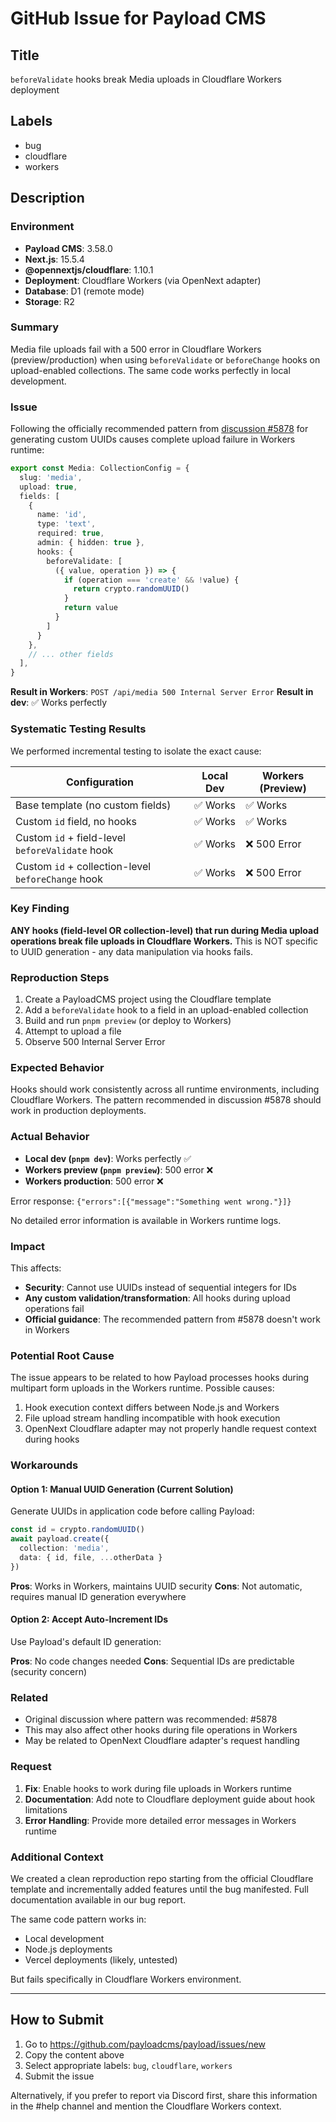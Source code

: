 # GitHub Issue for Payload CMS

## Title
`beforeValidate` hooks break Media uploads in Cloudflare Workers deployment

## Labels
- bug
- cloudflare
- workers

## Description

### Environment
- **Payload CMS**: 3.58.0
- **Next.js**: 15.5.4
- **@opennextjs/cloudflare**: 1.10.1
- **Deployment**: Cloudflare Workers (via OpenNext adapter)
- **Database**: D1 (remote mode)
- **Storage**: R2

### Summary

Media file uploads fail with a 500 error in Cloudflare Workers (preview/production) when using `beforeValidate` or `beforeChange` hooks on upload-enabled collections. The same code works perfectly in local development.

### Issue

Following the officially recommended pattern from [discussion #5878](https://github.com/payloadcms/payload/discussions/5878) for generating custom UUIDs causes complete upload failure in Workers runtime:

```typescript
export const Media: CollectionConfig = {
  slug: 'media',
  upload: true,
  fields: [
    {
      name: 'id',
      type: 'text',
      required: true,
      admin: { hidden: true },
      hooks: {
        beforeValidate: [
          ({ value, operation }) => {
            if (operation === 'create' && !value) {
              return crypto.randomUUID()
            }
            return value
          }
        ]
      }
    },
    // ... other fields
  ],
}
```

**Result in Workers**: `POST /api/media 500 Internal Server Error`
**Result in dev**: ✅ Works perfectly

### Systematic Testing Results

We performed incremental testing to isolate the exact cause:

| Configuration | Local Dev | Workers (Preview) |
|--------------|-----------|-------------------|
| Base template (no custom fields) | ✅ Works | ✅ Works |
| Custom `id` field, no hooks | ✅ Works | ✅ Works |
| Custom `id` + field-level `beforeValidate` hook | ✅ Works | ❌ 500 Error |
| Custom `id` + collection-level `beforeChange` hook | ✅ Works | ❌ 500 Error |

### Key Finding

**ANY hooks (field-level OR collection-level) that run during Media upload operations break file uploads in Cloudflare Workers.** This is NOT specific to UUID generation - any data manipulation via hooks fails.

### Reproduction Steps

1. Create a PayloadCMS project using the Cloudflare template
2. Add a `beforeValidate` hook to a field in an upload-enabled collection
3. Build and run `pnpm preview` (or deploy to Workers)
4. Attempt to upload a file
5. Observe 500 Internal Server Error

### Expected Behavior

Hooks should work consistently across all runtime environments, including Cloudflare Workers. The pattern recommended in discussion #5878 should work in production deployments.

### Actual Behavior

- **Local dev (`pnpm dev`)**: Works perfectly ✅
- **Workers preview (`pnpm preview`)**: 500 error ❌
- **Workers production**: 500 error ❌

Error response: `{"errors":[{"message":"Something went wrong."}]}`

No detailed error information is available in Workers runtime logs.

### Impact

This affects:
- **Security**: Cannot use UUIDs instead of sequential integers for IDs
- **Any custom validation/transformation**: All hooks during upload operations fail
- **Official guidance**: The recommended pattern from #5878 doesn't work in Workers

### Potential Root Cause

The issue appears to be related to how Payload processes hooks during multipart form uploads in the Workers runtime. Possible causes:

1. Hook execution context differs between Node.js and Workers
2. File upload stream handling incompatible with hook execution
3. OpenNext Cloudflare adapter may not properly handle request context during hooks

### Workarounds

#### Option 1: Manual UUID Generation (Current Solution)
Generate UUIDs in application code before calling Payload:

```typescript
const id = crypto.randomUUID()
await payload.create({
  collection: 'media',
  data: { id, file, ...otherData }
})
```

**Pros**: Works in Workers, maintains UUID security
**Cons**: Not automatic, requires manual ID generation everywhere

#### Option 2: Accept Auto-Increment IDs
Use Payload's default ID generation:

**Pros**: No code changes needed
**Cons**: Sequential IDs are predictable (security concern)

### Related

- Original discussion where pattern was recommended: #5878
- This may also affect other hooks during file operations in Workers
- May be related to OpenNext Cloudflare adapter's request handling

### Request

1. **Fix**: Enable hooks to work during file uploads in Workers runtime
2. **Documentation**: Add note to Cloudflare deployment guide about hook limitations
3. **Error Handling**: Provide more detailed error messages in Workers runtime

### Additional Context

We created a clean reproduction repo starting from the official Cloudflare template and incrementally added features until the bug manifested. Full documentation available in our bug report.

The same code pattern works in:
- Local development
- Node.js deployments
- Vercel deployments (likely, untested)

But fails specifically in Cloudflare Workers environment.

---

## How to Submit

1. Go to https://github.com/payloadcms/payload/issues/new
2. Copy the content above
3. Select appropriate labels: `bug`, `cloudflare`, `workers`
4. Submit the issue

Alternatively, if you prefer to report via Discord first, share this information in the #help channel and mention the Cloudflare Workers context.
